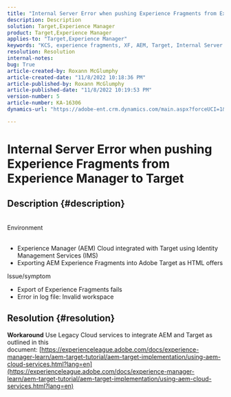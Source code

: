 ```yaml
---
title: "Internal Server Error when pushing Experience Fragments from Experience Manager to Target"
description: Description
solution: Target,Experience Manager
product: Target,Experience Manager
applies-to: "Target,Experience Manager"
keywords: "KCS, experience fragments, XF, AEM, Target, Internal Server Error"
resolution: Resolution
internal-notes: 
bug: True
article-created-by: Roxann McGlumphy
article-created-date: "11/8/2022 10:18:36 PM"
article-published-by: Roxann McGlumphy
article-published-date: "11/8/2022 10:19:53 PM"
version-number: 5
article-number: KA-16306
dynamics-url: "https://adobe-ent.crm.dynamics.com/main.aspx?forceUCI=1&pagetype=entityrecord&etn=knowledgearticle&id=ab630748-b35f-ed11-9561-6045bd006704"

---
```

# Internal Server Error when pushing Experience Fragments from Experience Manager to Target

## Description {#description}

<br>Environment<br><br>
- Experience Manager (AEM) Cloud integrated with Target using Identity Management Services (IMS)
- Exporting AEM Experience Fragments into Adobe Target as HTML offers

Issue/symptom
- Export of Experience Fragments fails
- Error in log file: Invalid workspace



## Resolution {#resolution}

<b>Workaround</b>
Use Legacy Cloud services to integrate AEM and Target as outlined in this document: [https://experienceleague.adobe.com/docs/experience-manager-learn/aem-target-tutorial/aem-target-implementation/using-aem-cloud-services.html?lang=en](https://experienceleague.adobe.com/docs/experience-manager-learn/aem-target-tutorial/aem-target-implementation/using-aem-cloud-services.html?lang=en)


